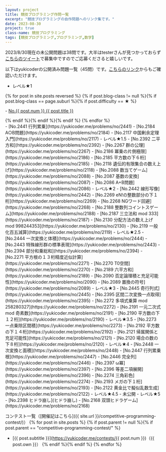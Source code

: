 ```yaml
---
layout: project
title: 競技プログラミング作問一覧
excerpt: "競技プログラミングの自作問題へのリンク集です。"
date: 2023-08-30
project: true
class-name: 競技プログラミング
tags: [競技プログラミング,プログラミング,数学]
---
```



2023/8/30現在の未公開問題は38問です。大半はtesterさんが見つかっておらず[こちらのツイート](https://twitter.com/non_archimedean/status/1695264287986749668)で募集中ですのでご応募くださると嬉しいです。

以下はyukicoderの公開済み問題一覧（45問）です。[こちらのリンク](https://yukicoder.me/users/5376/problems)からもご確認いただけます。

- レベル★1
<div>
  {% for post in site.posts reversed %}
    {% if post.blog-class != null %}{% if post.blog-class == page.suburl %}{% if post.difficulty == ★ %}
      <p>  - <a href="https://yukicoder.me/problems/no/{{ post.num }}">No.{{ post.num }} {{ post.title }}</a></p>
    {% endif %}{% endif %}{% endif %}
  {% endfor %}
</div>
  - [No.2441 行列累乗](https://yukicoder.me/problems/no/2441)
  - [No.2184 A○B問題](https://yukicoder.me/problems/no/2184)
  - [No.2117 中国剰余定理入門](https://yukicoder.me/problems/no/2117)
- レベル★1.5
  - [No.2392 二平方和](https://yukicoder.me/problems/no/2392)
  - [No.2267 群の公理](https://yukicoder.me/problems/no/2267)
  - [No.2186 冪乗の片側極限](https://yukicoder.me/problems/no/2186)
  - [No.2185 平方数の下６桁](https://yukicoder.me/problems/no/2185)
  - [No.2118 遺伝的有限集合の数え上げ](https://yukicoder.me/problems/no/2118)
  - [No.2088 数当てゲーム](https://yukicoder.me/problems/no/2088)
  - [No.2087 基数の変換](https://yukicoder.me/problems/no/2087)
  - [No.2086 A+B問題](https://yukicoder.me/problems/no/2086)
- レベル★2
  - [No.2442 線形写像](https://yukicoder.me/problems/no/2442)
  - [No.2269 eN!の整数部分の下１桁](https://yukicoder.me/problems/no/2269)
  - [No.2268 NGワード回避](https://yukicoder.me/problems/no/2268)
  - [No.2188 整数列コイントスゲーム](https://yukicoder.me/problems/no/2188)
  - [No.2187 三立法和 mod 333](https://yukicoder.me/problems/no/2187)
  - [No.2130 分配方法の数え上げ mod 998244353](https://yukicoder.me/problems/no/2130)
  - [No.2119 一般化百五減算](https://yukicoder.me/problems/no/2119)
- レベル★2.5
  - [No.2444 一次変換と体積](https://yukicoder.me/problems/no/2444)
  - [No.2443 特殊線形群の標準表現](https://yukicoder.me/problems/no/2443)
  - [No.2394 部分和乗総和](https://yukicoder.me/problems/no/2394)
  - [No.2271 平方根の１３桁精度近似計算](https://yukicoder.me/problems/no/2271)
  - [No.2270 T0空間](https://yukicoder.me/problems/no/2270)
  - [No.2189 六平方和](https://yukicoder.me/problems/no/2189)
  - [No.2090 否定論理積と充足可能性](https://yukicoder.me/problems/no/2090)
  - [No.2089 置換の符号](https://yukicoder.me/problems/no/2089)
- レベル★3
  - [No.2445 奇行列式](https://yukicoder.me/problems/no/2445)
  - [No.2395 区間二次変換一点取得](https://yukicoder.me/problems/no/2395)
  - [No.2272 多項式乗算 mod 258280327](https://yukicoder.me/problems/no/2272)
  - [No.2191 一元二次式 mod 奇素数](https://yukicoder.me/problems/no/2191)
  - [No.2190 平方数の下１２桁](https://yukicoder.me/problems/no/2190)
- レベル★3.5
  - [No.2273 一点乗除区間積](https://yukicoder.me/problems/no/2273)
  - [No.2192 平方数の下１４桁](https://yukicoder.me/problems/no/2192)
  - [No.2121 帰属関係と充足可能性](https://yukicoder.me/problems/no/2121)
  - [No.2120 場合の数の下８桁](https://yukicoder.me/problems/no/2120)
- レベル★4
  - [No.2448 一次変換と面積](https://yukicoder.me/problems/no/2448)
  - [No.2447 行列累乗根](https://yukicoder.me/problems/no/2447)
  - [No.2446 完全列](https://yukicoder.me/problems/no/2446)
  - [No.2397 	ω冪](https://yukicoder.me/problems/no/2397)
  - [No.2396 等差二項展開](https://yukicoder.me/problems/no/2396)
  - [No.2274 三角彩色](https://yukicoder.me/problems/no/2274)
  - [No.2193 メガの下１桁](https://yukicoder.me/problems/no/2193)
  - [No.2122 黄金比で擬似乱数生成](https://yukicoder.me/problems/no/2122)
- レベル★4.5
  - 未公開
- レベル★5
  - [No.2398 ヒドラ崩し](ヒドラ崩し)
  - [No.2168 双頭ヒドラゲーム](https://yukicoder.me/problems/no/2168)


コンテスト一覧（[開催記はこちら]({{ site.url }}/competitive-programming-contest/)）
{% for post in site.posts %}
{% if post.parent != null %}{% if post.parent == "competitive-programming-contest/" %}
- [{{ post.subtitle }}](https://yukicoder.me/contests/{{ post.num }})（{{ post.own }}）
{% endif %}{% endif %}
{% endfor %}
